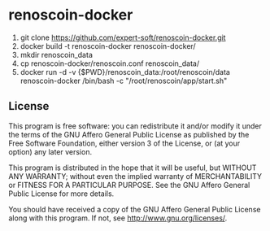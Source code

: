 # renoscoin-docker

1. git clone https://github.com/expert-soft/renoscoin-docker.git
2. docker build -t renoscoin-docker renoscoin-docker/
3. mkdir renoscoin_data
4. cp renoscoin-docker/renoscoin.conf renoscoin_data/
5. docker run -d -v {$PWD}/renoscoin_data:/root/renoscoin/data renoscoin-docker /bin/bash -c "/root/renoscoin/app/start.sh"

## License

This program is free software: you can redistribute it and/or modify
it under the terms of the GNU Affero General Public License as published by
the Free Software Foundation, either version 3 of the License, or
(at your option) any later version.

This program is distributed in the hope that it will be useful,
but WITHOUT ANY WARRANTY; without even the implied warranty of
MERCHANTABILITY or FITNESS FOR A PARTICULAR PURPOSE.  See the
GNU Affero General Public License for more details.

You should have received a copy of the GNU Affero General Public License
along with this program.  If not, see <http://www.gnu.org/licenses/>.
